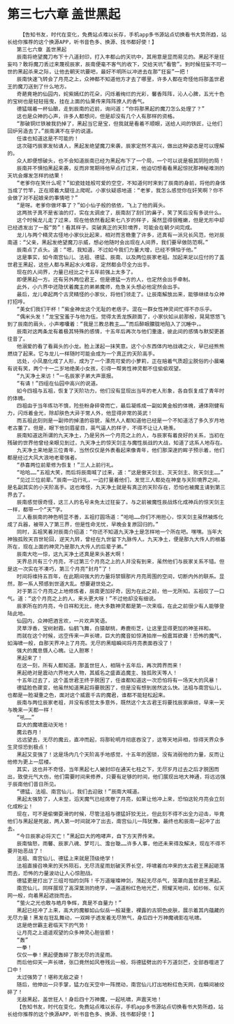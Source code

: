 # 第三七六章 盖世黑起
        【告知书友，时代在变化，免费站点难以长存，手机app多书源站点切换看书大势所趋，站长给你推荐的这个换源APP，听书音色多、换源、找书都好使！】
       第三七六章 盖世黑起
       辰南将绝望魔刀布下十八道封印，打入丰都山的天坑中，其用意是显而易见的。黑起不是狂妄吗？敢将魔刀丢过来蔑视辰家，辰南便毫不客气的收下，交给天坑“看管”。到时候狂妄不可一世的黑起杀来之际，让他去朝天坑要吧，最好不明所以冲进去在那“狂妄”一把！
       辰南快速飞转会了月亮之上，众神都不知道他方才去了哪里，许多人都在奇怪他将那盖世君王的魔刀送到了什么地方。
       奇葩竟艳的仙园内，姹紫嫣红的花朵，闪烁着绚烂的光彩，馨香阵阵，沁人心脾，五光十色的宝树也是轻轻摇曳，挂在上面的仙果传来阵阵撩人的香气。
       德猛端着一杯仙酿，走到辰南的近前，询问道：“你将那黑起的魔刀怎么处理了？”
       这也是众神的心声，许多人都想问，但是却没有几个人有那样的资格。
       “那破铜烂铁被我扔掉了，黑起当它是宝，但我就是看着不顺眼，送给人间的铁匠，让他们回炉另造去了。”辰南满不在乎的说道。
       任谁也知道这是不可能的！
       这次碰巧辰家发帖请人，黑起发绝望魔刀来袭，辰家定然不高兴，做出这种姿态是可以理解的。
       众人即便想破头，也不会知道辰南已经为黑起布下了一个局，一个可以说是极其阴险的局！
       辰南并不惧怕黑起来袭，反而非常期待他早点打过来，他迫切想看看黑起惊扰那神秘难测的天坑会爆发怎样的结果！
       “老爹你在笑什么呢？”如瓷娃娃般可爱的空空，不知道何时来到了辰南的身前，将他的身体当成了竹竿，正在顺着大腿往上爬呢。小家伙疑惑地道：“老爹，我怎么感觉你在奸笑啊？你不会做了对不起娘亲的事情吧？”
       “是呀。老爹你做坏事了？”如小仙子般的依依，飞上了他的肩头。
       这两孩子真不是省油的灯，实在太调皮了，辰南刮了刮们的鼻子，笑了笑后没有多说什么。
       这个时候龙儿走了过来，现在他依然看起来七八岁的样子，虽然显得很稚嫩，但是无形中却已经透发出了一股“势”！看其样子。突破真正的天阶境界，可能会在朝夕间完成。
       龙儿与两个精灵古怪地小家伙比起来，相对而言稳重了许多，还真有一派兄长风范，他对辰南道：“父亲，黑起发绝望魔刀示威，想必他随时会出现在人间界，我们要早做防范啊。”
       辰南点了点头。道：“嗯，我知道，不过如今我们力量大增，已经不惧怕于他。”
       这是事实，如今南宫仙儿、法祖、德猛、辰南、以及两位辰家老祖。加起来足以应付的了盖世君王黑起，这些人都与黑起水火难容，定然都会尽全力出手。
       现在的人间界，力量已经比之十五年前强上太多了。
       即便黑起一方。还有另外两位君王，但是德猛一方的人，也定然会出手牵制。
       此外，小六界中还隐伏着魔主的弟弟魔师，危急关头想必他定然会出手。
       最后，龙儿牵起两个古灵精怪的小家伙，将他们领走了。让辰南解放出来，能够继续与众神打招呼。
       “美女们我们干杯！”紫金神龙这个无耻的老痞子。混在一群女性神灵间忙得不亦乐乎。
       “偶米头发！”龙宝宝羞于与他为伍，觉得太丢龙族颜面了，小家伙如从前那般，晃晃悠悠飞到了辰南的肩头，小声嘟囔着：“我是三教总教主……”而后醉眼朦胧地陷入了沉睡中，。
       辰南对这两条龙有着极其特殊的感情，十五年后再次与他们重逢，彼此间的感情与默契更甚往昔了。
       他溺爱的看了看肩头的小龙。脸上漾起一抹笑意。这个小东西体内地战魂之火，早已经熊熊燃烧了起来。它与龙儿一样随时可能会成为一个真正的天阶高手。
       远处，小凤凰化成了人形，成为了一个漂亮可爱的小萝莉，正在赔着气质超尘脱俗的小晨曦有说有笑，两个十一二岁地绝美小女孩，引得一帮男性神灵都不住偷偷观望。
       “九天净土来访！”一名辰家子弟大声禀报。
       “有请！”四组在仙园中高兴的说道。
       如今四祖与五祖，恢复了天阶功力，他们没有显现出当年的老人形象，各自恢复成了青年时的体魄。
       四祖由于当年练功不慎，险些粉身碎骨而亡，最后凝练成一副如黄金般的体魄，通体刚健有力，闪烁着金光，除却肤色大异于常人外，他显得非常的英武！
       而五祖此刻则是一副帅的掉渣的容貌，虽然人人都知道他已经是一个不知道活了多久岁月地老古董了。但是，眼下他剑眉星目，英气逼人的样子，不得不让让人艳羡。
       辰南知道这所谓的九天净土，乃是另外一个月亮之上的人，与辰家有着良好的关系，当初在残破的世界他曾经亲眼见到过，九天净土的惊天剑主与魔性辰战的大战，知道了这系人地存在。
       九天净土来地是三位青年，当然仅仅是外表看起来像青年，他们那深邃的眸子预示着，他们都是经过大风大浪地老辈强者。
       “恭喜两位前辈修为恢复！”三人上前行礼。
       “哈哈……”五祖大笑，而后将辰南喊了过来，道：“这是傲天剑主、灭天剑主、败天剑主……”
       “见过三位前辈。”辰南一边行礼，一边打量着他们，发觉三人都处在神皇与天阶境界之间，是名副其实的小天阶高手。这也难怪，九天净土就是有真正的天阶存在，恐怕也被魔主请到第三界去了。
       辰南感觉很奇怪，这三人的名号未免太过狂妄了。与之前被魔性辰战炼化成神兵的惊天剑主一样，都带一个“天”字。
       三人看辰南的神色明显不善，五祖打圆场道：“哈哈……你们不用担心，惊天剑主虽然被炼化成了兵器，被带入了第三界，但是性命无忧，早晚会复原回归的。”
       同时，五祖笑着对辰南介绍道：“你还不知道九天净土是怎样地一个所在吧。嘿嘿。当年大神独孤败天百世轮回，逆天九转，曾经在九世留下九脉传人。九天净土，便是那九大传人的根基所在，现在上面的神灵乃是那九大传人的后辈子弟。”
       辰南大吃一惊，这九天净土还真是来头甚大啊！
       天界总共有三个月亮，不过第三个月亮之上的人并没有到来，虽然他们与辰家关系不错。但是这一次实在不凑巧，第三个月亮“封月”了！
       时间将维持五百年，在此期间强大的力量将禁锢那片月亮周围的空间，切断内外的联系。显然，那一系人预感到世道大乱。想要避世处之。
       对于第三个月亮之上地修炼者，辰南更加好奇，因为在此之前，他一无所知。五祖叹了一口气。道：“这个月亮之上的人，来头更大呀！”不过他却没有细说。
       辰家所在的月亮，今日祥和无比，绝大多数神灵都是第一次来临，在此之前很少有人能够登陆此地。
       仙园内，众神把酒言欢，一片欢声笑语。
       灵草浮香，宝树射霞。仙鹤飞舞，白猿献桃，寿鹿衔芝，让这里显得更加的神圣祥和。
       而就在这个时候，远空传来一声长啸，巨大的魔音如惊涛拍岸一般震耳欲聋！恐怖的魔气，如海啸一般，自那天界冲上了月亮。无尽的黑暗瞬间将月亮表面吞没了！
       强大的魔息慑人心魄。让人胆寒！
       黑起来了！
       在这一刻，所有人都知道。那盖世狂人，相隔十五年后，再次跨界而来！
       黑起绝对是震动六界地大人物，其威名之盛直追魔主、独孤败天等人！
       十五年过去了，这个盖世君王终于脱困了，任谁都知道这一次恐怕将有一场天大的风暴！
       德猛脸色骤变，他虽然知道黑起将要脱困了，但是没有想到居然这么快。法祖与南宫仙儿，也都是一脸凝重之色，面对这个威震千古的魔君，谁都不能轻松起来。
       辰南与两位辰家老祖，并没有感觉太多意外，既然这个太古君王将要找辰家麻烦，早来一天与晚来一天都一样！
       “吼……”
       巨大的魔啸震动天地！
       魔云吞月！
       远远望去，无尽的魔云，直冲而起，将那轮明月彻底吞没了，这等天地异相，惊得天界众多生灵惊恐到极点！
       黑起又变强了！这是场内几个天阶高手地感觉，十五年的困锁，没有消弱他的力量，反而让他修为更上一层楼。
       其实，这也并不奇怪，当年黑起七人被封印在通天七柱之下，无尽岁月过去之后才脱困而出，致使元气大伤，他们需要时间来修养，只要有足够的时间，他们展现出地大神通，将远远强于辰南他们昔日所见。
       “德猛、法祖、南宫仙儿，我们去迎敌！”辰南大喊道。
       黑起太强势了，人未至，滔天魔气已经席卷了月亮，如果让他冲上来，恐怕这轮月亮会立刻化成粉尘！
       现在，可不是偷懒耍滑的时候，尽管法祖与德猛奸狡无比，但此刻不得不出全力迎击，毕竟他们与黑起是死敌，两人第一时间就冲了出去，南宫仙儿一阵犹豫，最终也和辰南一起冲了出去。
       “今日辰家必将灭亡！”黑起巨大的咆哮声，自下方天界传来。
       辰南恼怒，雨馨、辰家八魂、梦可儿、澹台璇……许多人事，他还未来得及解决，现在不得不要开始恶战了！
       法祖、南宫仙儿、德猛上来就是顶级绝学！
       法祖直接召唤来的天外陨石，无尽流星雨划破天界长空，呼啸着向冲来的太古君王黑起砸落而去，恐怖的力量波动让人心惊胆战。
       德猛更是打出了三组可怕的剑阵！千万道璀璨神剑，荡起无尽杀气，笼罩向盖世君王黑起。
       南宫仙儿，同样展现了高深莫测的绝学，一道道粉红色地光芒，照耀天地间，如纱帐、似天网一般，向着黑起遮拢而去。
       “萤火之光也敢与皓月争辉，真是不自量力！”
       黑起已经冲了上来，高大的魔躯如山似岳一般凝重，裸露的古铜色皮肤，展示着其内蕴藏的无尽力量！黑发在狂乱舞动，一双眸子透发着无尽煞气，身后四十万神魔魂影在吼啸。
       这是绝世霸主君临天下的气势！
       让月亮之上遥遥观望的众多神灵心胆皆颤！
       “轰”
       一拳！
       仅仅一拳！黑起便轰碎了那无尽的流星雨。
       而后他仰天一声长啸，张口竟然如风卷残云一般，将德猛劈出的千万道剑芒，全部吞噬进了口中！
       太过强势了！堪称无敌之姿！
       随后，他伸出一只手掌，猛力在天空中一阵搅动，南宫仙儿打出地粉红色天网，在瞬间被绞碎了！
       无敌黑起，盖世狂人！身后四十万神魔，一起吼啸，声震天地！
       【告知书友，时代在变化，免费站点难以长存，手机app多书源站点切换看书大势所趋，站长给你推荐的这个换源APP，听书音色多、换源、找书都好使！】